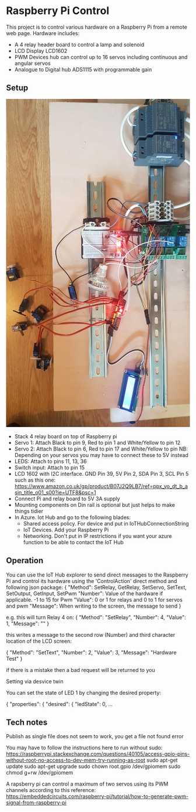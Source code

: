 # Raspberry Pi Control

This project is to control various hardware on a Raspberry Pi from a remote web page.
Hardware includes:
* A 4 relay header board to control a lamp and solenoid
* LCD Display LCD1602
* PWM Devices hub can control up to 16 servos including continuous and angular servos
* Analogue to Digital hub ADS1115 with programmable gain

## Setup

![Picture of the Raspberry Pi set up with hardware](https://github.com/johnstaveley/RaspberryPiControl/blob/master/PictureOfRaspberryPiSetup.jpg "Picture of the raspberry pi setup with hardware")

- Stack 4 relay board on top of Raspberry pi
- Servo 1: Attach Black to pin 9, Red to pin 1 and White/Yellow to pin 12
- Servo 2: Attach Black to pin 6, Red to pin 17 and White/Yellow to pin 
	NB: Depending on your servos you may have to connect these to 5V instead
- LEDS: Attach to pins 11, 13, 36
- Switch input: Attach to pin 15
- LCD 1602 with I2C interface. GND Pin 39, 5V Pin 2, SDA Pin 3, SCL Pin 5 such as this one: https://www.amazon.co.uk/gp/product/B07J2Q9LB7/ref=ppx_yo_dt_b_asin_title_o01_s00?ie=UTF8&psc=1
- Connect Pi and relay board to 5V 3A supply
- Mounting components on Din rail is optional but just helps to make things tidier
- In Azure. Iot Hub and go to the following blades:
  - Shared access policy. For device and put in IoTHubConnectionString 
  - IoT Devices. Add your Raspberry Pi
  - Networking. Don't put in IP restrictions if you want your azure function to be able to contact the IoT Hub

## Operation

You can use the IoT Hub explorer to send direct messages to the Raspberry Pi and control its hardware using the 'ControlAction' direct method and following json package:
{
	"Method": SetRelay, GetRelay, SetServo, SetText, SetOutput, GetInput, SetPwm
	"Number": Value of the hardware if applicable. -1 to 15 for Pwm
	"Value": 0 or 1 for relays and 0 to 1 for servos and pwm
	"Message": When writing to the screen, the message to send
}

e.g. this will turn Relay 4 on:
{
	"Method": "SetRelay",
	"Number": 4,
	"Value": 1,
	"Message": ""
}

this writes a message to the second row (Number) and third character location of the LCD screen:

{
	"Method": "SetText",
	"Number": 2,
	"Value": 3,
    "Message": "Hardware Test"
}

if there is a mistake then a bad request will be returned to you

Setting via desvice twin

You can set the state of LED 1 by changing the desired property:

{
	"properties": {
		"desired": {
			"ledState": 0,
...

## Tech notes

Publish as single file does not seem to work, you get a file not found error

You may have to follow the instructions here to run without sudo: https://raspberrypi.stackexchange.com/questions/40105/access-gpio-pins-without-root-no-access-to-dev-mem-try-running-as-root
sudo apt-get update
sudo apt-get upgrade
sudo chown root.gpio /dev/gpiomem
sudo chmod g+rw /dev/gpiomem

A rapsberry pi can control a maximum of two servos using its PWM channels according to this reference: https://embeddedcircuits.com/raspberry-pi/tutorial/how-to-generate-pwm-signal-from-raspberry-pi